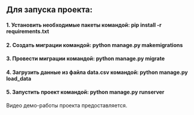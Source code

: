 ## Для запуска проекта:
#### 1. Установить необходимые пакеты командой: pip install -r requirements.txt
#### 2. Создать миграции командой: python manage.py makemigrations
#### 3. Провести миграции командой: python manage.py migrate
#### 4. Загрузить данные из файла data.csv командой: python manage.py load_data
#### 5. Запустить проект командой: python manage.py runserver
Видео демо-работы проекта предоставляется.